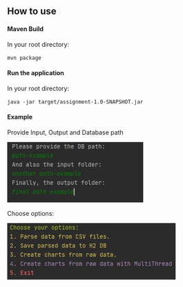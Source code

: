 ## How to use


#### Maven Build
In your root directory:
```$xslt
mvn package
```

#### Run the application
In your root directory:
```$xslt
java -jar target/assignment-1.0-SNAPSHOT.jar
```

#### Example
Provide Input, Output and Database path

<img src="path.JPG">

Choose options:

<img src="options.JPG">
